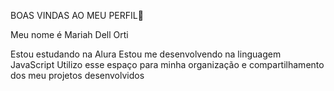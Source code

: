 BOAS VINDAS AO MEU PERFIL💙

Meu nome é Mariah Dell Orti

Estou estudando na Alura
Estou me desenvolvendo na linguagem JavaScript
Utilizo esse espaço para minha organização e compartilhamento dos meu projetos desenvolvidos

